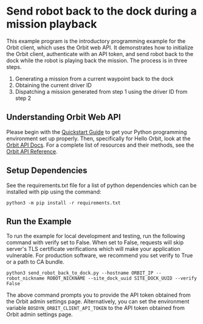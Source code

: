 <!--
Copyright (c) 2023 Boston Dynamics, Inc.  All rights reserved.

Downloading, reproducing, distributing or otherwise using the SDK Software
is subject to the terms and conditions of the Boston Dynamics Software
Development Kit License (20191101-BDSDK-SL).
-->

# Send robot back to the dock during a mission playback

This example program is the introductory programming example for the Orbit client, which uses the Orbit web API. It demonstrates how to initialize the Orbit client, authenticate with an API token, and send robot back to the dock while the robot is playing back the mission. The process is in three steps.

1. Generating a mission from a current waypoint back to the dock
2. Obtaining the current driver ID
3. Dispatching a mission generated from step 1 using the driver ID from step 2

## Understanding Orbit Web API

Please begin with the [Quickstart Guide](../../../../docs/python/quickstart.md) to get your Python programming environment set up properly. Then, specifically for Hello Orbit, look at the [Orbit API Docs](../../../../docs/concepts/about_orbit.md). For a complete list of resources and their methods, see the <a href="../../../../docs/orbit/docs.html">Orbit API Reference</a>.

## Setup Dependencies

See the requirements.txt file for a list of python dependencies which can be installed with pip using the command:

```
python3 -m pip install -r requirements.txt
```

## Run the Example

To run the example for local development and testing, run the following command with verify set to False. When set to False, requests will skip server's TLS certificate verifications which will make your application vulnerable. For production software, we recommend you set verify to True or a path to CA bundle.

```
python3 send_robot_back_to_dock.py --hostname ORBIT_IP --robot_nickname ROBOT_NICKNAME --site_dock_uuid SITE_DOCK_UUID --verify False
```

The above command prompts you to provide the API token obtained from the Orbit admin settings page. Alternatively, you can set the environment variable `BOSDYN_ORBIT_CLIENT_API_TOKEN` to the API token obtained from Orbit admin settings page.
